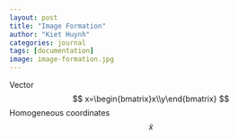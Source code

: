 ```yaml
---
layout: post
title: "Image Formation"
author: "Kiet Huynh"
categories: journal
tags: [documentation]
image: image-formation.jpg
---
```


Vector
$$ x=\begin{bmatrix}x\\y\end{bmatrix} $$
Homogeneous coordinates
$$\tilde x$$
<!--stackedit_data:
eyJoaXN0b3J5IjpbMzc0NDI0ODI4LC0xOTgxMjc4MDEwLC01MT
k1NTk2NjYsMjA2MTI2MjM1MCwtNzU3NTk1MTIwLC03NDI1NjEz
NjNdfQ==
-->
